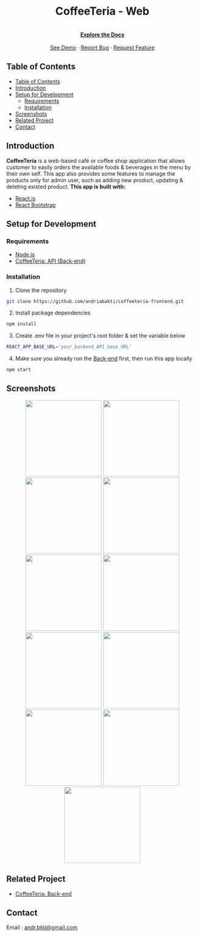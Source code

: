 <h1 align="center">CoffeeTeria - Web</h2>
<p align="center">
  <br/>
  <a href="https://github.com/andriabakti/coffeeteria-frontend">
    <strong>Explore the Docs</strong>
  </a>
  <br/>
  <br/>
  <a href="https://andria-coffeeteria.netlify.app/main">See Demo</a>
  ·
  <a href="https://github.com/andriabakti/coffeeteria-frontend/issues">Report Bug</a>
  ·
  <a href="https://github.com/andriabakti/coffeeteria-frontend/issues">Request Feature</a>
</p>

## Table of Contents

- [Table of Contents](#table-of-contents)
- [Introduction](#introduction)
- [Setup for Development](#setup-for-development)
  - [Requirements](#requirements)
  - [Installation](#installation)
- [Screenshots](#screenshots)
- [Related Project](#related-project)
- [Contact](#contact)

## Introduction

<b>CoffeeTeria</b> is a web-based café or coffee shop application that allows customer to easily orders the available foods & beverages in the menu by their own self. This app also provides some features to manage the products only for admin user, such as adding new product, updating & deleting existed product. <b>This app is built with:</b>

- [React.js](https://reactjs.org/)
- [React Bootstrap](https://react-bootstrap.github.io/)

## Setup for Development

### Requirements

- [Node.js](https://nodejs.org/en/download/)
- [CoffeeTeria: API (Back-end)](https://github.com/andriabakti/coffeeteria-backend)

### Installation

1. Clone the repository

```sh
git clone https://github.com/andriabakti/coffeeteria-frontend.git
```

2. Install package dependencies

```sh
npm install
```

3. Create .env file in your project's root folder & set the variable below

```sh
REACT_APP_BASE_URL='your_backend_API_base_URL'
```

4. Make sure you already run the [Back-end](https://github.com/andriabakti/coffeeteria-backend) first, then run this app locally

```sh
npm start
```

## Screenshots

<p align='center'>
  <span>
    <image width="200" src='./previews/home.png' />
    <image width="200" src='./previews/auth_register.png' />
    <image width="200" src='./previews/auth_login.png' />
    <image width="200" src='./previews/product.png' />
    <image width="200" src='./previews/product_admin.png' />
    <image width="200" src='./previews/product_detail.png' />
    <image width="200" src='./previews/product_edit.png' />
    <image width="200" src='./previews/product_new.png' />
    <image width="200" src='./previews/order_cart.png' />
    <image width="200" src='./previews/order_history.png' />
    <image width="200" src='./previews/user_profile.png' />
  </span>
</p>

## Related Project

- [CoffeeTeria: Back-end](https://github.com/andriabakti/coffeeteria-backend)

## Contact

Email : andr.bkti@gmail.com
